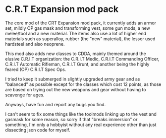# C.R.T Expansion mod pack
The core mod of the CRT Expansion mod pack, it currently adds an armor set, mildly OP gas mask and transforming vest, some gun mods, a new melee/tool and a new material. The items also use a lot of higher end materials such as superalloy, rubber (the "new" material), the lesser used hardsteel and also neoprene.

This mod also adds new classes to CDDA, mainly themed around the elusive C.R.I.T organization: the C.R.I.T Medic, C.R.I.T Commanding Officer, C.R.I.T Automatic Rifleman, C.R.I.T Grunt, and another being the highly feared (OP) C.R.I.T Spec Ops.

I tried to keep it submerged in slightly upgraded army gear and as "balanced" as possible except for the classes which cost 12 points, as those are based on trying out the new weapons and gear without having to scavenge for ages.

Anyways, have fun and report any bugs you find.

I can't seem to fix some things like the toolmods linking up to the vest and gasmask for some reason, so sorry if that "breaks immersion" or something, I'm only a hobbyist without any real experience other than just dissecting json code for myself.
